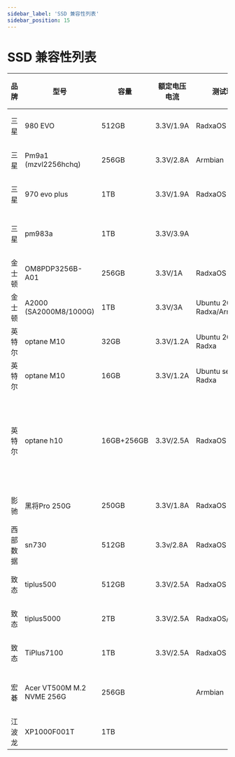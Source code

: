 ```yaml
---
sidebar_label: 'SSD 兼容性列表'
sidebar_position: 15
---
```


# SSD 兼容性列表

<div className='gpio_style'>

|品牌|型号|容量|额定电压电流|测试环境|兼容性|读写速率|备注|
|-|-|-|-|-|-|-|-|
|三星|980 EVO|512GB|3.3V/1.9A|RadxaOS|可识别|Read:1.0GB/s<br/>Write:991MB/s||
|三星|Pm9a1<br/>(mzvl2256hchq)|256GB|3.3V/2.8A|Armbian|可识别|Read:14.8MB/s<br/>Write:9.72MB/s||
|三星|970 evo plus |1TB|3.3V/1.9A|RadxaOS|可识别|||
|三星|pm983a|1TB|3.3V/3.9A||不可识别|||
|金士顿|OM8PDP3256B-A01|256GB|3.3V/1A|RadxaOS|可识别|||
|金士顿|A2000 (SA2000M8/1000G)|1TB|3.3V/3A|Ubuntu 20.04 Radxa/Armbian|可识别|Read:980MB/s<br/>Write:888MB/s||
|英特尔|optane M10 |32GB|3.3V/1.2A|Ubuntu 20.04 Radxa|可识别|||
|英特尔|optane M10 |16GB|3.3V/1.2A|Ubuntu server Radxa|可识别|||
|英特尔|optane h10 |16GB+256GB|3.3V/2.5A|RadxaOS|可识别|Read:910MB/s<br/>Write:170MB/s|默认配置下仅可识别 16G，PCI-E 分离后可识别全部容量|
|影驰|黑将Pro 250G|250GB|3.3V/1.8A|RadxaOS|可识别|Read:2.1GB/s<br/>Write:680MB/s||
|西部数据|sn730|512GB|3.3v/2.8A|RadxaOS|可识别|Read:1.4GB/s<br/>Write:670MB/s||
|致态|tiplus500|512GB|3.3V/2.5A|RadxaOS|可识别|||
|致态|tiplus5000|2TB|3.3V/2.5A|RadxaOS/Armbian|可识别|Read:1.3GB/s<br/>Write:745MB/s||
|致态|TiPlus7100|1TB|3.3V/2.5A|RadxaOS|可识别|Read:2.9GB/s<br/>Write:2.2GB/s||
|宏碁|Acer VT500M M.2 NVME 256G|256GB||Armbian|不可识别|||
|江波龙|XP1000F001T|1TB|||可识别|Read:2.0GB/s<br/>Write:2.0GB/s||

</div>
